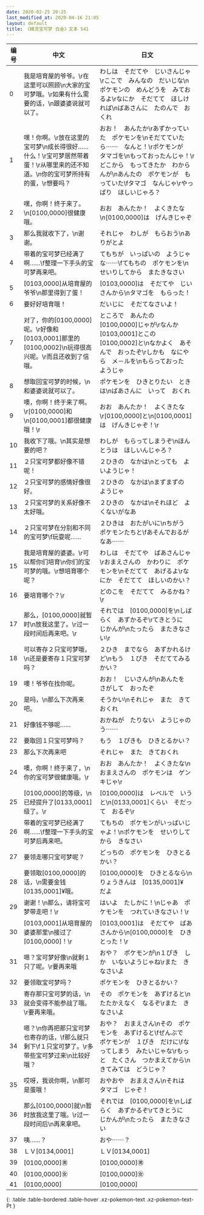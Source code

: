```yaml
---
date: 2020-02-25 20:25
last_modified_at: 2020-04-16 21:05
layout: default
title: 《精灵宝可梦 白金》文本 541
---
```

| 编号 | 中文 | 日文 |
| ---- | ---- | ---- |
| 0 | 我是培育屋的爷爷。\r在这里可以照顾\n大家的宝可梦哦。\r如果有什么需要的话，\n跟婆婆说就可以了。 | わしは　そだてや　じいさんじゃ\rここで　みんなの　だいじな\nポケモンの　めんどうを　みておるよ\rなにか　そだてて　ほしければ\nばあさんに　たのんで　おくれ |
| 1 | 嘿！你啊。\r放在这里的宝可梦\n成长得很好……什么！\r宝可梦居然带着蛋！\r从哪里来的还不知道。\n你的宝可梦所持有的蛋，\r想要吗？ | おお！　あんたか\rあずかっていた　ポケモンを\nそだてていたら⋯⋯　なんと！\rポケモンが　タマゴを\nもっておったんじゃ！\rどこから　もってきたか　わからんが\nあんたの　ポケモンが　もっていた\fタマゴ　なんじゃ\rやっぱり　ほしいじゃろ？ |
| 2 | 嘿，你啊！终于来了。\n[0100,0000]很健康哦。 | おお　あんたか！　よくきたな\n[0100,0000]は　げんきじゃぞ |
| 3 | 那么我就收下了，\n谢谢。 | それじゃ　わしが　もらおう\nありがとよ |
| 4 | 带着的宝可梦已经满了啊……\f整理一下手头的宝可梦再来吧。 | てもちが　いっぱいの　ようじゃな⋯⋯\fてもちの　ポケモンを\nせいりしてから　またきなさい |
| 5 | [0103,0000]从培育屋的爷爷\n那里得到了蛋！ | [0103,0000]は　そだてや　じいさんから\nタマゴを　もらった！ |
| 6 | 要好好培育哦！ | だいじに　そだてなさいよ！ |
| 7 | 对了，你的[0100,0000]呢。\r好像和[0103,0001]那里的[0100,0002]\n玩得很高兴呢。\r而且还收到了信哦。 | ところで　あんたの　[0100,0000]じゃが\rなんか　[0103,0001]とこの　[0100,0002]と\nなかよく　あそんで　おったぞ\rしかも　なにやら　メ－ルを\nもらっておった　ようじゃ |
| 8 | 想取回宝可梦的时候，\n和婆婆说就可以了。 | ポケモンを　ひきとりたい　ときは\nばあさんに　いって　おくれ |
| 9 | 噢，你啊！终于来了啊。\r[0100,0000]和\n[0100,0001]都很健康哦！\r | おお　あんたか！　よくきたな\r[0100,0000]と\n[0100,0001]は　げんきじゃぞ！\r |
| 10 | 我收下了哦。\n其实是想要的吧？ | わしが　もらってしまうぞ\nほんとうは　ほしいんじゃろ？ |
| 11 | ２只宝可梦都好像不错呢！ | ２ひきの　なかは\nとっても　よいようじゃ！ |
| 12 | ２只宝可梦的感情好像很好。 | ２ひきの　なかは\nまずまずの　ようじゃ |
| 13 | ２只宝可梦的关系好像不太好哦。 | ２ひきの　なかは\nそれほど　よくないがなあ |
| 14 | ２只宝可梦在分别和不同的宝可梦\f玩耍呢…… | ２ひきは　おたがいに\nちがう　ポケモンたちと\fあそんでおるがなあ⋯⋯ |
| 15 | 我是培育屋的婆婆。\r可以帮你们培育\n你们的宝可梦的哦。\r想培育哪个呢？ | わしは　そだてや　ばあさんじゃ\rおまえさんの　かわりに　ポケモンを\nそだてて　あげるよ\rなにか　そだてて　ほしいのかい？ |
| 16 | 要培育哪个？\r | どのこを　そだてて　みるかね？\r |
| 17 | 那么，[0100,0000]就暂时\n放我这里了。\r过一段时间后再来吧。\r | それでは　[0100,0000]を\nしばらく　あずかるぞ\rてきとうに　じかんが\nたったら　またきなさい\r |
| 18 | 可以寄存２只宝可梦哦，\n还是要寄存１只宝可梦吗？ | ２ひき　までなら　あずかれるけど\nもう　１ぴき　そだててみるかい？ |
| 19 | 噢！爷爷在找你呢。 | おお！　じいさんが\nあんたを　さがして　おったぞ |
| 20 | 是吗，\n那么下次再来吧。 | そうかい\nそれじゃ　また　きておくれ |
| 21 | 好像钱不够呢…… | おかねが　たりない　ようじゃのう⋯⋯ |
| 22 | 要取回１只宝可梦吗？ | もう　１ぴきも　ひきとるかい？ |
| 23 | 那么下次再来吧 | それじゃ　また　きておくれ |
| 24 | 噢，你啊！终于来了，\n你的宝可梦很健康哦。\r | おお　あんたか！　よくきたな\nおまえさんの　ポケモンは　ゲンキじゃ\r |
| 25 | [0100,0000]的等级，\n已经提升了[0133,0001]级了。\r | [0100,0000]は　レベルで　いうと\n[0133,0001]くらい　そだって　おるぞ\r |
| 26 | 带着的宝可梦已经满了啊……\f整理一下手头的宝可梦后再来吧。 | てもちの　ポケモンがいっぱいじゃよ！\nポケモンを　せいりしてから　きなさい |
| 27 | 要领走哪只宝可梦呢？ | どっちの　ポケモンを　ひきとるかい？ |
| 28 | 要领取[0100,0000]的话，\n需要金钱[0135,0001]¥哦。 | [0100,0000]を　ひきとるなら\nりょうきんは　[0135,0001]¥　だよ |
| 29 | 谢谢！\n那么，请将宝可梦带走吧！\r | はいよ　たしかに！\nじゃあ　ポケモンを　つれていきなさい！\r |
| 30 | [0103,0001]从培育屋的婆婆那里\n接过了[0100,0000]！\r | [0103,0001]は　そだてや　ばあさんから\n[0100,0000]を　ひきとった！\r |
| 31 | 嗯？宝可梦好像\n就剩１只了呢。\r要再来哦 | おや？　ポケモンが\n１ぴき　しか　いないようじゃね\rまた　きなさいよ |
| 32 | 要领取宝可梦吗？ | ポケモンを　ひきとるかい？ |
| 33 | 寄存那只宝可梦的话，\n就会变得不能参战了哦。\r要再来哦。 | その　ポケモンを　あずけると\nたたかえなく　なるぞ\rまた　きなさいよ |
| 34 | 嗯？\n你再把那只宝可梦也寄存的话，\f那么就只剩下\f１只宝可梦了。\r多带些宝可梦过来\n比较好哦？ | おや？　おまえさん\nその　ポケモンを　あずけると\fぜんぶで　ポケモンが　１ぴき　だけに\fなってしまう　みたいじゃな\rもっと　たくさん　つかまえてから\nきてみては　どうじゃ？ |
| 35 | 哎呀，我说你啊，\n那可是蛋哦！ | おやおや　おまえさん\nそれは　タマゴ　じゃぞ！ |
| 36 | 那么[0100,0000]就\n暂时放我这里了哦。\r过一段时间后\n再来拿吧。 | それでは　[0100,0000]を\nしばらく　あずかるぞ\rてきとうに　じかんが\nたったら　またきなさい |
| 37 | 咦……？ | おや⋯⋯？ |
| 38 | ＬＶ[0134,0001] | ＬＶ[0134,0001] |
| 39 | [0100,0000]㊚ | [0100,0000]㊚ |
| 40 | [0100,0000]㊛ | [0100,0000]㊛ |
| 41 | [0100,0000] | [0100,0000] |
{: .table .table-bordered .table-hover .xz-pokemon-text .xz-pokemon-text-Pt }